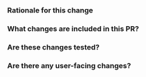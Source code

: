 
<!--
Thanks for opening a pull request!
If this is your first pull request you can find detailed information on how 
to contribute here:
  * [New Contributor's Guide](https://arrow.apache.org/docs/dev/developers/guide/step_by_step/pr_lifecycle.html#reviews-and-merge-of-the-pull-request)
  * [Contributing Overview](https://arrow.apache.org/docs/dev/developers/overview.html)


If this is not a [minor PR](https://github.com/apache/arrow/blob/main/CONTRIBUTING.md#Minor-Fixes). Could you open an issue for this pull request on GitHub? https://github.com/apache/arrow/issues/new/choose

Opening GitHub issues ahead of time contributes to the [Openness](http://theapacheway.com/open/#:~:text=Openness%20allows%20new%20users%20the,must%20happen%20in%20the%20open.) of the Apache Arrow project.

Then could you also rename the pull request title in the following format?

    GH-${GITHUB_ISSUE_ID}: [${COMPONENT}] ${SUMMARY}

or

    MINOR: [${COMPONENT}] ${SUMMARY}

In the case of PARQUET issues on JIRA the title also supports:

    PARQUET-${JIRA_ISSUE_ID}: [${COMPONENT}] ${SUMMARY}

-->

### Rationale for this change

<!--
 Why are you proposing this change? If this is already explained clearly in the issue then this section is not needed.
 Explaining clearly why changes are proposed helps reviewers understand your changes and offer better suggestions for fixes.  
-->

### What changes are included in this PR?

<!--
There is no need to duplicate the description in the issue here but it is sometimes worth providing a summary of the individual changes in this PR.
-->

### Are these changes tested?

<!--
We typically require tests for all PRs in order to:
1. Prevent the code from being accidentally broken by subsequent changes
2. Serve as another way to document the expected behavior of the code

If tests are not included in your PR, please explain why (for example, are they covered by existing tests)?
-->

### Are there any user-facing changes?

<!--
If there are user-facing changes then we may require documentation to be updated before approving the PR.
-->

<!--
If there are any breaking changes to public APIs, please uncomment the line below and explain which changes are breaking.
-->
<!-- **This PR includes breaking changes to public APIs.** -->

<!--
Please uncomment the line below (and provide explanation) if the changes fix either (a) a security vulnerability, (b) a bug that caused incorrect or invalid data to be produced, or (c) a bug that causes a crash (even when the API contract is upheld). We use this to highlight fixes to issues that may affect users without their knowledge. For this reason, fixing bugs that cause errors don't count, since those are usually obvious.
-->
<!-- **This PR contains a "Critical Fix".** -->